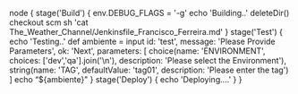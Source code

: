 node {
stage('Build') {
env.DEBUG_FLAGS = '-g'
echo 'Building..'
deleteDir()
checkout scm
sh 'cat The_Weather_Channel/Jenkinsfile_Francisco_Ferreira.md'
}
stage('Test') {
echo 'Testing..'
def ambiente = input id: 'test', message: 'Please Provide Parameters', ok: 'Next',
parameters: [
choice(name: 'ENVIRONMENT',
choices: ['dev','qa'].join('\n'),
description: 'Please select the Environment'),
string(name: 'TAG',
defaultValue: 'tag01',
description: 'Please enter the tag')
]
echo “${ambiente}"
}
stage('Deploy') {
echo 'Deploying....'
}
}